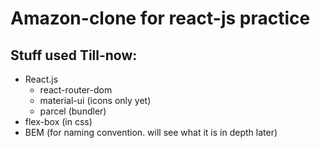 # Amazon-clone for react-js practice
## Stuff used Till-now:
* React.js
  * react-router-dom
  * material-ui (icons only yet)
  * parcel (bundler)
* flex-box (in css)
* BEM (for naming convention. will see what it is in depth later)
